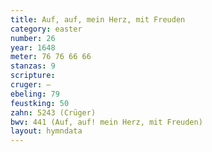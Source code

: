 ```yaml
---
title: Auf, auf, mein Herz, mit Freuden
category: easter
number: 26
year: 1648
meter: 76 76 66 66
stanzas: 9
scripture: 
cruger: —
ebeling: 79
feustking: 50
zahn: 5243 (Crüger)
bwv: 441 (Auf, auf! mein Herz, mit Freuden)
layout: hymndata
---
```

<br>

